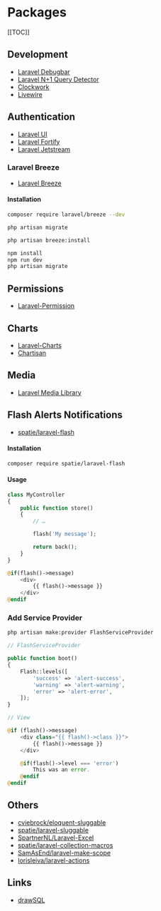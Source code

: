 # Packages

[[TOC]]

## Development
- [Laravel Debugbar](https://github.com/barryvdh/laravel-debugbar)
- [Laravel N+1 Query Detector](https://github.com/beyondcode/laravel-query-detector)
- [Clockwork](https://github.com/itsgoingd/clockwork)
- [Livewire](https://laravel-livewire.com/)

## Authentication

- [Laravel UI](https://github.com/laravel/ui)
- [Laravel Fortify](https://github.com/laravel/fortify)
- [Laravel Jetstream](https://github.com/laravel/jetstream)

### Laravel Breeze
- [Laravel Breeze](https://github.com/laravel/breeze)

#### Installation

```bash
composer require laravel/breeze --dev

php artisan migrate

php artisan breeze:install

npm install
npm run dev
php artisan migrate
```

## Permissions
- [Laravel-Permission](https://github.com/spatie/laravel-permission)

## Charts
- [Laravel-Charts](https://github.com/LaravelDaily/laravel-charts)
- [Chartisan](https://github.com/Chartisan/Charts)

## Media
- [Laravel Media Library](https://github.com/spatie/laravel-medialibrary)


## Flash Alerts Notifications

- [spatie/laravel-flash](https://github.com/spatie/laravel-flash)

#### Installation

```bash
composer require spatie/laravel-flash
```

#### Usage

```php
class MyController
{
    public function store()
    {
        // …

        flash('My message');

        return back();
    }
}
```

```php
@if(flash()->message)
    <div>
        {{ flash()->message }}
    </div>
@endif
```

### Add Service Provider

```bash
php artisan make:provider FlashServiceProvider
```

```php
// FlashServiceProvider

public function boot()
{
	Flash::levels([
		'success' => 'alert-success',
		'warning' => 'alert-warning',
		'error' => 'alert-error',
	]);
}
```

```php
// View

@if (flash()->message)
    <div class="{{ flash()->class }}">
        {{ flash()->message }}
    </div>

    @if(flash()->level === 'error')
        This was an error.
    @endif
@endif
```


## Others
- [cviebrock/eloquent-sluggable](https://github.com/cviebrock/eloquent-sluggable) 
- [spatie/laravel-sluggable](https://github.com/spatie/laravel-sluggable)
- [SpartnerNL/Laravel-Excel](https://github.com/SpartnerNL/Laravel-Excel)
- [spatie/laravel-collection-macros](https://github.com/spatie/laravel-collection-macros)
- [SamAsEnd/laravel-make-scope](https://github.com/SamAsEnd/laravel-make-scope)
- [lorisleiva/laravel-actions](https://github.com/lorisleiva/laravel-actions)

## Links
- [drawSQL](https://drawsql.app/)

